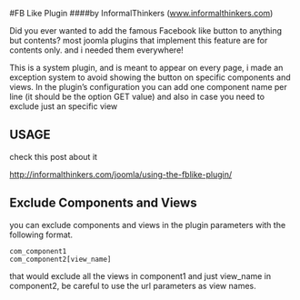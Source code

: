 #FB Like Plugin
####by InformalThinkers (www.informalthinkers.com)



Did you ever wanted to add the famous Facebook like button to anything but contents? 
most joomla plugins that implement this feature are for contents only. and i needed 
them everywhere!

This is a system plugin, and is meant to appear on every page, i made an exception 
system to avoid showing the button on specific components and views. In the plugin’s 
configuration you can add one component name per line (it should be the option GET 
value) and also in case you need to exclude just an specific view



## USAGE

check this post about it 

http://informalthinkers.com/joomla/using-the-fblike-plugin/

## Exclude Components and Views

you can exclude components and views in the plugin parameters with the following format. 

    com_component1
    com_component2[view_name]

that would exclude all the views in component1 and just view_name in component2, be careful to use the url parameters as view names.
